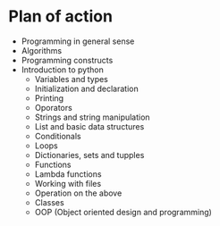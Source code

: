# Plan of action

* Programming in general sense
* Algorithms
* Programming constructs
* Introduction to python
    * Variables and types
    * Initialization and declaration
    * Printing
    * Oporators
    * Strings and string manipulation
    * List and basic data structures
    * Conditionals
    * Loops
    * Dictionaries, sets and tupples
    * Functions
    * Lambda functions
    * Working with files
    * Operation on the above
    * Classes
    * OOP (Object oriented design and programming)

